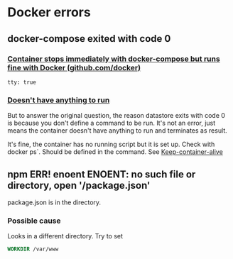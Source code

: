 # Docker errors

## docker-compose exited with code 0

### [Container stops immediately with docker-compose but runs fine with Docker (github.com/docker)](https://github.com/docker/compose/issues/5016)

 `tty: true`

### [Doesn't have anything to run](https://github.com/docker/compose/issues/4148)

But to answer the original question, the reason datastore exits with code 0 is because you don't define a command to be run. It's not an error, just means the container doesn't have anything to run and terminates as result.

It's fine, the container has no running script but it is set up. Check with docker ps`. 
Should be defined in the command. See [Keep-container-alive](Keep-container-alive.md)


## npm ERR! enoent ENOENT: no such file or directory, open '/package.json'

package.json is in the directory. 

### Possible cause

Looks in a different directory. Try to set 

```dockerfile
WORKDIR /var/www
```